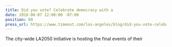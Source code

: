```yaml
---
title: Did you vote? Celebrate democracy with a
date: 2016-06-07 12:00:00 -07:00
position: 69
press_url: https://www.timeout.com/los-angeles/blog/did-you-vote-celebrate-democracy-with-a-partyatthepolls-060716
---
```


The city-wide LA2050 initiative is hosting the final events of their
